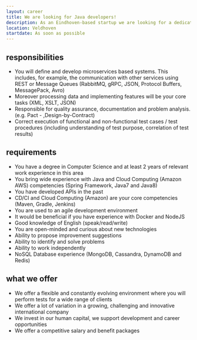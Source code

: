 ```yaml
---
layout: career
title: We are looking for Java developers!
description: As an Eindhoven-based startup we are looking for a dedicated and open-minded Java Developer. Our broad portfolio of software projects in an international work environment offer challenging and dynamic career opportunities. Your expertise and knowledge today, may be obsolete tomorrow. It’s important to keep up and staying curious for new technologies. We encourage you to further develop your skills in a dynamic and Agile environment, where quality and robustness of your deliverables are of key importance. You will be working in a flexible environment with a professional and highly motivated team, taking on responsibility for your contribution within the team. We are always looking for new talent, so check out our profiles and we assure you that a challenging and rewarding job in a dynamic environment is waiting for you. Join the team and apply now!
location: Veldhoven
startdate: As soon as possible
---
```

## responsibilities

- You will define and develop microservices based systems. This includes, for example, the communication with other services using REST or Message Queues (RabbitMQ,  gRPC, JSON, Protocol Buffers, MessagePack, Avro)
- Moreover processing data and implementing features will be your core tasks (XML, XSLT, JSON)
- Responsible for quality assurance, documentation and problem analysis. (e.g. Pact - ,Design-by-Contract)
- Correct execution of functional and non-functional test cases / test procedures (including understanding of test purpose, correlation of test results)

## requirements

- You have a degree in Computer Science and at least 2 years of relevant work experience in this area
- You bring wide experience with Java and Cloud Computing (Amazon AWS) competencies (Spring Framework, Java7 and Java8)
- You have developed APIs in the past
- CD/CI and Cloud Computing (Amazon) are your core competencies (Maven, Gradle, Jenkins)
- You are used to an agile development environment
- It would be beneficial if you have experience with Docker and NodeJS
- Good knowledge of English (speak/read/write)
- You are open-minded and curious about new technologies
- Ability to propose improvement suggestions
- Ability to identify and solve problems
- Ability to work independently
- NoSQL Database experience (MongoDB, Cassandra, DynamoDB and Redis)

## what we offer

- We offer a flexible and constantly evolving environment where you will perform tests for a wide range of clients
- We offer a lot of variation in a growing, challenging and innovative international company
- We invest in our human capital, we support development and career opportunities
- We offer a competitive salary and benefit packages
